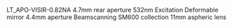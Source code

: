 LT_APO-VISIR-0.82NA 4.7mm rear aperture
532nm Excitation
Deformable mirror 4.4mm aperture
Beamscanning
SM600 collection
11mm aspheric lens  
